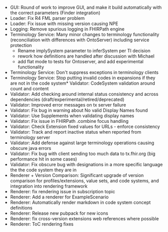 * GUI: Round of work to improve GUI, and make it build automatically with the correct parameters (Finder integration)
* Loader: Fix R4 FML parser problem
* Loader: Fix issue with missing version causing NPE
* Logging: Remove spurious logging in FHIRPath engine
* Terminology Service: Many minor changes to terminology functionality (reconciliation with differences with OntoServer) including service protection 
  * Rename implySystem parameter to inferSystem per TI decision
  * rework how definitions are handled after discussion with Michael
  * add flat mode to tests for Ontoserver, and add experimental functionality
* Terminology Service: Don't suppress exceptions in terminology clients
* Terminology Service: Stop putting invalid codes in expansions if they are not in the code system* Validator: CodeSystem validation around count and content
* Validator: Add checking around internal status consistency and across dependencies (draft/experimental/retired/deprecated)
* Validator: Improved error messages on tx server failure
* Validator: Fix bug in warning about No valid Display Names found
* Validator: Use Supplements when validating display names
* Validator: Fix issue in FHIRPath .combine focus handling 
* Validator: Check Extension fixed values for URLs - enforce consistency
* Validator: Track and report inactive status when reported from terminology server
* Validator: Add defense against large terminology operations causing obscure java errors
* Validator: Fix bug with client sending too much data to tx.fhir.org (big performance hit in some cases)
* Validator: Fix obscure bug with designations in a more specific language the the code system they are in
* Renderer + Version Comparison: Significant upgrade of version comparison for profiles/extensions, value sets, and code systems, and integration into rendering framework
* Renderer: fix rendering issue in subscription topic 
* Renderer: Add a renderer for ExampleScenario
* Renderer: Automatically render markdown in code system concept definitions
* Renderer: Release new pubpack for new icons
* Renderer: fix cross-version extensions web references where possible
* Renderer: ToC rendering fixes
